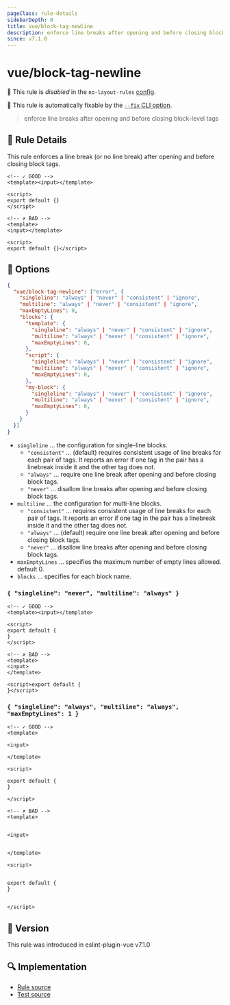 ```yaml
---
pageClass: rule-details
sidebarDepth: 0
title: vue/block-tag-newline
description: enforce line breaks after opening and before closing block-level tags
since: v7.1.0
---
```

# vue/block-tag-newline

🚫 This rule is *disabled* in the `no-layout-rules` [config](https://eslint.vuejs.org/user-guide/#bundle-configurations).

🔧 This rule is automatically fixable by the [`--fix` CLI option](https://eslint.org/docs/latest/user-guide/command-line-interface#--fix).

<!-- end auto-generated rule header -->

> enforce line breaks after opening and before closing block-level tags

## :book: Rule Details

This rule enforces a line break (or no line break) after opening and before closing block tags.

<eslint-code-block fix :rules="{'vue/block-tag-newline': ['error']}">

```vue
<!-- ✓ GOOD -->
<template><input></template>

<script>
export default {}
</script>
```

</eslint-code-block>

<eslint-code-block fix :rules="{'vue/block-tag-newline': ['error']}">

```vue
<!-- ✗ BAD -->
<template>
<input></template>

<script>
export default {}</script>
```

</eslint-code-block>

## :wrench: Options

```json
{
  "vue/block-tag-newline": ["error", {
    "singleline": "always" | "never" | "consistent" | "ignore",
    "multiline": "always" | "never" | "consistent" | "ignore",
    "maxEmptyLines": 0,
    "blocks": {
      "template": {
        "singleline": "always" | "never" | "consistent" | "ignore",
        "multiline": "always" | "never" | "consistent" | "ignore",
        "maxEmptyLines": 0,
      },
      "script": {
        "singleline": "always" | "never" | "consistent" | "ignore",
        "multiline": "always" | "never" | "consistent" | "ignore",
        "maxEmptyLines": 0,
      },
      "my-block": {
        "singleline": "always" | "never" | "consistent" | "ignore",
        "multiline": "always" | "never" | "consistent" | "ignore",
        "maxEmptyLines": 0,
      }
    }
  }]
}
```

- `singleline` ... the configuration for single-line blocks.
  - `"consistent"` ... (default) requires consistent usage of line breaks for each pair of tags. It reports an error if one tag in the pair has a linebreak inside it and the other tag does not.
  - `"always"` ... require one line break after opening and before closing block tags.
  - `"never"` ... disallow line breaks after opening and before closing block tags.
- `multiline` ... the configuration for multi-line blocks.
  - `"consistent"` ... requires consistent usage of line breaks for each pair of tags. It reports an error if one tag in the pair has a linebreak inside it and the other tag does not.
  - `"always"` ... (default) require one line break after opening and before closing block tags.
  - `"never"` ... disallow line breaks after opening and before closing block tags.
- `maxEmptyLines` ... specifies the maximum number of empty lines allowed. default 0.
- `blocks` ... specifies for each block name.

### `{ "singleline": "never", "multiline": "always" }`

<eslint-code-block fix :rules="{'vue/block-tag-newline': ['error', { 'singleline': 'never', 'multiline': 'always' }]}">

```vue
<!-- ✓ GOOD -->
<template><input></template>

<script>
export default {
}
</script>
```

</eslint-code-block>

<eslint-code-block fix :rules="{'vue/block-tag-newline': ['error', { 'singleline': 'never', 'multiline': 'always' }]}">

```vue
<!-- ✗ BAD -->
<template>
<input>
</template>

<script>export default {
}</script>
```

</eslint-code-block>

### `{ "singleline": "always", "multiline": "always", "maxEmptyLines": 1 }`

<eslint-code-block fix :rules="{'vue/block-tag-newline': ['error', { 'singleline': 'always', 'multiline': 'always', 'maxEmptyLines': 1 }]}">

```vue
<!-- ✓ GOOD -->
<template>

<input>

</template>

<script>

export default {
}

</script>
```

</eslint-code-block>

<eslint-code-block fix :rules="{'vue/block-tag-newline': ['error', { 'singleline': 'always', 'multiline': 'always', 'maxEmptyLines': 1 }]}">

```vue
<!-- ✗ BAD -->
<template>


<input>


</template>

<script>


export default {
}


</script>
```

</eslint-code-block>

## :rocket: Version

This rule was introduced in eslint-plugin-vue v7.1.0

## :mag: Implementation

- [Rule source](https://github.com/vuejs/eslint-plugin-vue/blob/master/lib/rules/block-tag-newline.js)
- [Test source](https://github.com/vuejs/eslint-plugin-vue/blob/master/tests/lib/rules/block-tag-newline.js)
